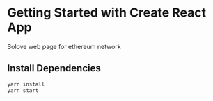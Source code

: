 # Getting Started with Create React App

Solove web page for ethereum network 

## Install Dependencies

```
yarn install
yarn start
```
